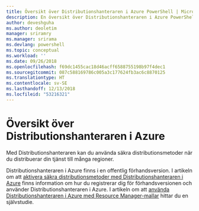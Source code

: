 ```yaml
---
title: Översikt över Distributionshanteraren i Azure PowerShell | Microsoft Docs
description: En översikt över Distributionshanteraren i Azure PowerShell med länkar till installation och konfiguration.
author: deveshguha
ms.author: deoletim
manager: sriramry
ms.manager: srirama
ms.devlang: powershell
ms.topic: conceptual
ms.workload: ''
ms.date: 09/26/2018
ms.openlocfilehash: f69dc1455cac18d46acff6588755198b97f4dec1
ms.sourcegitcommit: 087c588169786c005a3c177624fb3ac6c8870125
ms.translationtype: HT
ms.contentlocale: sv-SE
ms.lasthandoff: 12/13/2018
ms.locfileid: "53216321"
---
```

# <a name="overview-of-azure-deployment-manager"></a>Översikt över Distributionshanteraren i Azure

Med Distributionshanteraren kan du använda säkra distributionsmetoder när du distribuerar din tjänst till många regioner.

Distributionshanteraren i Azure finns i en offentlig förhandsversion. I artikeln om att [aktivera säkra distributionsmetoder med Distributionshanteraren i Azure](https://docs.microsoft.com/en-us/azure/azure-resource-manager/deployment-manager-overview) finns information om hur du registrerar dig för förhandsversionen och använder Distributionshanteraren i Azure. I artikeln om att [använda Distributionshanteraren i Azure med Resource Manager-mallar](https://docs.microsoft.com/en-us/azure/azure-resource-manager/deployment-manager-tutorial) hittar du en självstudie.